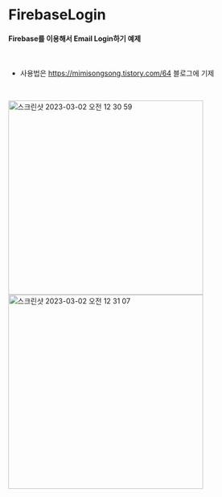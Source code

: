 # FirebaseLogin




#### Firebase를 이용해서 Email Login하기 예제

<br/>

- 사용법은 https://mimisongsong.tistory.com/64 블로그에 기제

<br/>

<img width="387" alt="스크린샷 2023-03-02 오전 12 30 59" src="https://user-images.githubusercontent.com/86704889/222195025-744984c6-4802-43b3-ae44-222dbdee9339.png"> <img width="387" alt="스크린샷 2023-03-02 오전 12 31 07" src="https://user-images.githubusercontent.com/86704889/222195051-af8469a2-436a-46f9-a8f4-1f103264ed0a.png">

